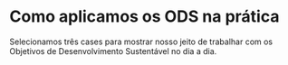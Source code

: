 # Como aplicamos os ODS na prática
Selecionamos três cases para mostrar nosso jeito de trabalhar com os Objetivos de Desenvolvimento Sustentável no dia a dia.
